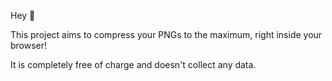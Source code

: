 Hey 👋

This project aims to compress your PNGs to the maximum, right inside your browser!

It is completely free of charge and doesn't collect any data.